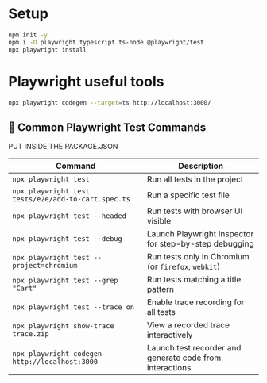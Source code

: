 # Setup
```bash
npm init -y
npm i -D playwright typescript ts-node @playwright/test
npx playwright install
```
# Playwright useful tools
```bash
npx playwright codegen --target=ts http://localhost:3000/
```

## 🚀 Common Playwright Test Commands

PUT INSIDE THE PACKAGE.JSON 

| Command | Description |
|--------|-------------|
| `npx playwright test` | Run all tests in the project |
| `npx playwright test tests/e2e/add-to-cart.spec.ts` | Run a specific test file |
| `npx playwright test --headed` | Run tests with browser UI visible |
| `npx playwright test --debug` | Launch Playwright Inspector for step-by-step debugging |
| `npx playwright test --project=chromium` | Run tests only in Chromium (or `firefox`, `webkit`) |
| `npx playwright test --grep "Cart"` | Run tests matching a title pattern |
| `npx playwright test --trace on` | Enable trace recording for all tests |
| `npx playwright show-trace trace.zip` | View a recorded trace interactively |
| `npx playwright codegen http://localhost:3000` | Launch test recorder and generate code from interactions |
